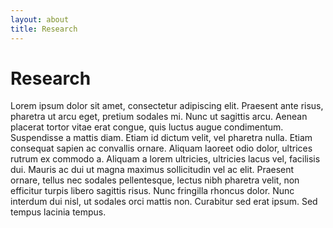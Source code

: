 ```yaml
---
layout: about
title: Research
---
```


# Research

Lorem ipsum dolor sit amet, consectetur adipiscing elit. Praesent ante risus, pharetra ut arcu eget, pretium sodales mi. Nunc ut sagittis arcu. Aenean placerat tortor vitae erat congue, quis luctus augue condimentum. Suspendisse a mattis diam. Etiam id dictum velit, vel pharetra nulla. Etiam consequat sapien ac convallis ornare. Aliquam laoreet odio dolor, ultrices rutrum ex commodo a. Aliquam a lorem ultricies, ultricies lacus vel, facilisis dui. Mauris ac dui ut magna maximus sollicitudin vel ac elit. Praesent ornare, tellus nec sodales pellentesque, lectus nibh pharetra velit, non efficitur turpis libero sagittis risus. Nunc fringilla rhoncus dolor. Nunc interdum dui nisl, ut sodales orci mattis non. Curabitur sed erat ipsum. Sed tempus lacinia tempus.